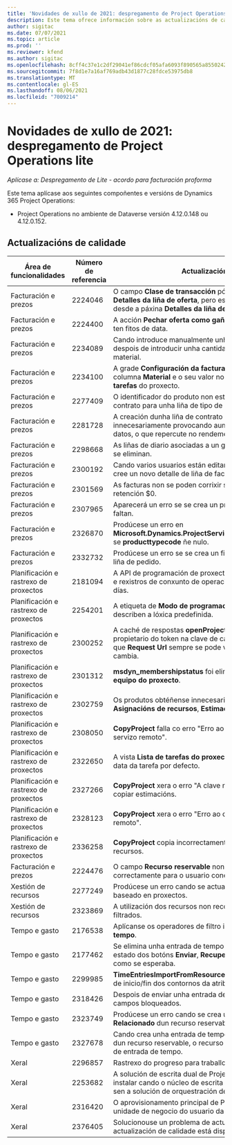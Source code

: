 ```yaml
---
title: 'Novidades de xullo de 2021: despregamento de Project Operations lite'
description: Este tema ofrece información sobre as actualizacións de calidade dispoñibles na versión de xullo de 2021 do despregamento de Project Operations lite.
author: sigitac
ms.date: 07/07/2021
ms.topic: article
ms.prod: ''
ms.reviewer: kfend
ms.author: sigitac
ms.openlocfilehash: 8cff4c37e1c2df29041ef86cdcf05afa6093f890565a855024202e87fd533ea5
ms.sourcegitcommit: 7f8d1e7a16af769adb43d1877c28fdce53975db8
ms.translationtype: MT
ms.contentlocale: gl-ES
ms.lasthandoff: 08/06/2021
ms.locfileid: "7009214"
---
```

# <a name="whats-new-july-2021---project-operations-lite-deployment"></a>Novidades de xullo de 2021: despregamento de Project Operations lite

_Aplícase a: Despregamento de Lite - acordo para facturación proforma_

Este tema aplícase aos seguintes compoñentes e versións de Dynamics 365 Project Operations:

  - Project Operations no ambiente de Dataverse versión 4.12.0.148 ou 4.12.0.152.

## <a name="quality-updates"></a>Actualizacións de calidade
| **Área de funcionalidades**              | **Número de referencia** | **Actualización de calidade**                                                                                                                                                                                             |
|-------------------------------|----------------------|----------------------------------------------------------------------------------------------------------------------------------------------------------------------------------------------------------------|
| Facturación e prezos           | 2224046              | O campo **Clase de transacción** pódese editar no separador **Detalles da liña de oferta**, pero está bloqueado se está a traballar desde a páxina **Detalles da liña de oferta**.                                                                     |
| Facturación e prezos           | 2224400              | A acción **Pechar oferta como gañada** falla cando unha oferta non ten fitos de data.                                                                                                                                    |
| Facturación e prezos           | 2234089              | Cando introduce manualmente unha descrición do produto, bórrase despois de introducir unha cantidade para unha estimación de material.                                                                                                                         |
| Facturación e prezos           | 2234100              | A grade **Configuración da facturación de tarefas** non inclúe a columna **Material** e o seu valor no separador **Facturación de tarefas** do proxecto.                                                                                                       |
| Facturación e prezos           | 2277409              | O identificador do produto non está dispoñible no detalle da liña de contrato para unha liña de tipo de material.                                                                                                                                        |
| Facturación e prezos           | 2281728              | A creación dunha liña de contrato avalía de novo os datos reais innecesariamente provocando aumentos significativos no volume de datos, o que repercute no rendemento.                                                                                |
| Facturación e prezos           | 2298668              | As liñas de diario asociadas a un gasto recuperado e eliminado non se eliminan.                                                                                                                                     |
| Facturación e prezos           | 2300192              | Cando varios usuarios están editando unha factura, é posible que se cree un novo detalle de liña de factura nunha factura confirmada.                                                                                   |
| Facturación e prezos           | 2301569              | As facturas non se poden corrixir se se aplicou o importe de retención \$0.                                                                                                                                        |
| Facturación e prezos           | 2307965              | Aparecerá un erro se se crea un prezo de categoría con valores que faltan.                                                                                                                           |
| Facturación e prezos           | 2326870              | Prodúcese un erro en **Microsoft.Dynamics.ProjectService.Plugins.PostInvoiceLineDelete** se **producttypecode** ñe nulo.                                                                            |
| Facturación e prezos           | 2332732              | Prodúcese un erro se se crea un fito da liña de contrato sen unha liña de pedido.                                                                                                                |
| Planificación e rastrexo de proxectos | 2181094              | A API de programación de proxectos agora admite rexistros de PSS e rexistros de conxunto de operacións que se almacenan durante 90 días.                                                                                                                  |
| Planificación e rastrexo de proxectos | 2254201              | A etiqueta de **Modo de programación** actualízase con detalles que describen a lóxica predefinida.                                                                                                                                      |
| Planificación e rastrexo de proxectos | 2300252              | A caché de respostas **openProject** actualízase e inclúe ao propietario do token na clave de caché, **base Url**, e **Segment Url** así que **Request Url** sempre se pode volver crear se o ficheiro **base Url** cambia. |
| Planificación e rastrexo de proxectos | 2301312              | **msdyn_membershipstatus** foi eliminado da vista **Membro do equipo do proxecto**.                                                                                                                                        |
| Planificación e rastrexo de proxectos | 2302759              | Os produtos obtéñense innecesariamente nos separadores **Asignacións de recursos**, **Estimacións** e **Estimacións de gastos**.                                                                                                        |
| Planificación e rastrexo de proxectos | 2308050              | **CopyProject** falla co erro "Erro ao obter o token para falar co servizo remoto".                                                                                                                           |
| Planificación e rastrexo de proxectos | 2322650              | A vista **Lista de tarefas do proxecto** actualizouse para amosar a data da tarefa por defecto.                                                                                                            |
| Planificación e rastrexo de proxectos | 2327266              | **CopyProject** xera o erro "A clave non se atopou no dicionario" ao copiar estimacións.                                                                                                      |
| Planificación e rastrexo de proxectos | 2328123              | **CopyProject** xera o erro "Erro ao obter o token para falar co servizo remoto".                                                                                                                          |
| Planificación e rastrexo de proxectos | 2336258              | **CopyProject** copia incorrectamente os nomes de posición dos recursos.                                                                                                                                                 |
| Facturación e prezos           | 2224476              | O campo **Recurso reservable** non é o predeterminado correctamente para o usuario conectado na páxina **Uso do material**.                                                                                                            |
| Xestión de recursos           | 2277249              | Prodúcese un erro cando se actualiza un requisito de recursos non baseado en proxectos.                                                                                                            |
| Xestión de recursos           | 2323869              | A utilización dos recursos non recoñece correctamente os recursos filtrados.                                                                                                                                             |
| Tempo e gasto              | 2176538              | Aplícanse os operadores de filtro incorrectos ao control **Entrada de tempo**.                                                                                                                                                   |
| Tempo e gasto              | 2177462              | Se elimina unha entrada de tempo na grade non se actualiza o estado dos botóns **Enviar**, **Recuperar**, **Eliminar** e **Editar entrada** como se esperaba.                                                                                        |
| Tempo e gasto              | 2299985              | **TimeEntriesImportFromResourceAssignment** non mantén a hora de inicio/fin dos contornos da atribución.                                                                                                  |
| Tempo e gasto              | 2318426              | Despois de enviar unha entrada de tempo, aínda se poden editar os campos bloqueados.                                                                                                                                   |
| Tempo e gasto              | 2323749              | Prodúcese un erro cando se crea un gasto a partir do separador **Relacionado** dun recurso reservable.                                                                                                      |
| Tempo e gasto              | 2327678              | Cando crea unha entrada de tempo desde o separador **Relacionado** dun recurso reservable, o recurso principal non se pasa ao control de entrada de tempo.                                                                            |
| Xeral                       | 2296857              | Rastrexo do progreso para traballos de longa duración.                                                                                                                                                                        |
| Xeral                       | 2253682              | A solución de escrita dual de Project Operations non se debería instalar cando o núcleo de escrita dual está instalado nun ambiente sen a solución de orquestración de escrita dual.                                                |
| Xeral                       | 2316420              | O aprovisionamento principal de Project Service falla se cambia a unidade de negocio do usuario da aplicación.                                                                                                                     |
| Xeral                       | 2376405              | Solucionouse un problema de actualización causado polo editor (a actualización de calidade está dispoñible na versión 4.12.0.152)                                                                                                                     |
